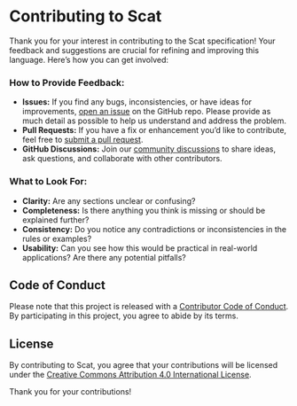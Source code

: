 # Contributing to Scat

Thank you for your interest in contributing to the Scat specification! Your feedback and suggestions are crucial for refining and improving this language. Here’s how you can get involved:

### How to Provide Feedback:

- **Issues:** If you find any bugs, inconsistencies, or have ideas for improvements, [open an issue](https://github.com/luhring/scat/issues) on the GitHub repo. Please provide as much detail as possible to help us understand and address the problem.
- **Pull Requests:** If you have a fix or enhancement you’d like to contribute, feel free to [submit a pull request](https://github.com/luhring/scat/pulls).
- **GitHub Discussions:** Join our [community discussions](https://github.com/luhring/scat/discussions) to share ideas, ask questions, and collaborate with other contributors.

### What to Look For:

- **Clarity:** Are any sections unclear or confusing?
- **Completeness:** Is there anything you think is missing or should be explained further?
- **Consistency:** Do you notice any contradictions or inconsistencies in the rules or examples?
- **Usability:** Can you see how this would be practical in real-world applications? Are there any potential pitfalls?

## Code of Conduct

Please note that this project is released with a [Contributor Code of Conduct](./CODE_OF_CONDUCT.md). By participating in this project, you agree to abide by its terms.

## License

By contributing to Scat, you agree that your contributions will be licensed under the [Creative Commons Attribution 4.0 International License](https://creativecommons.org/licenses/by/4.0/).

Thank you for your contributions!
